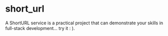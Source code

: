 # short_url
A ShortURL service is a practical project that can demonstrate your skills in full-stack development... try it : ).
